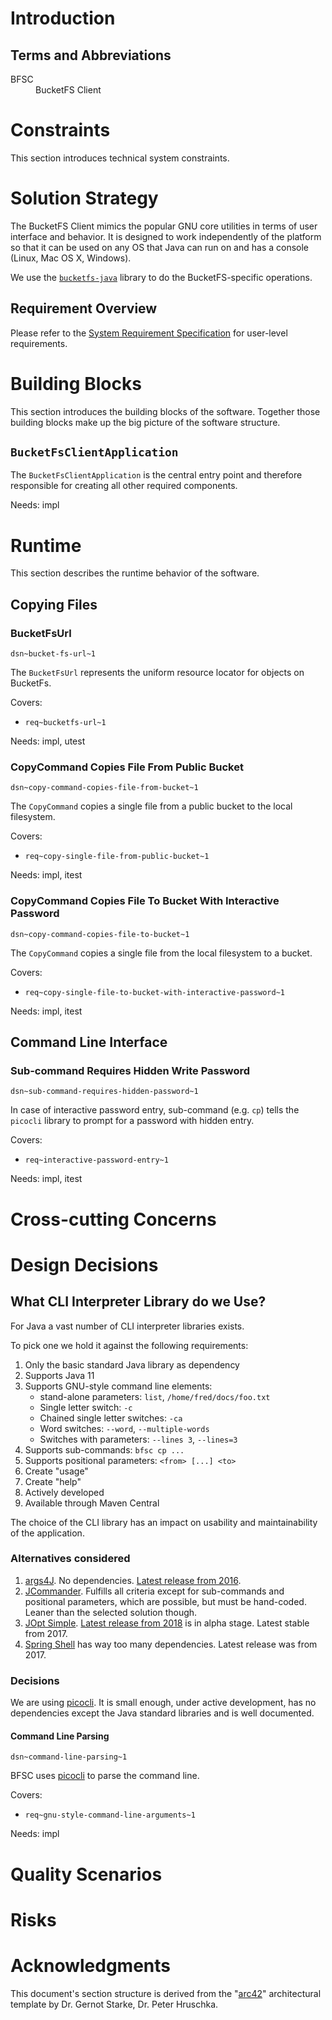 # Introduction

## Terms and Abbreviations

<dl>
    <dt>BFSC</dt><dd>BucketFS Client</dd>
</dl>

# Constraints

This section introduces technical system constraints.

# Solution Strategy

The BucketFS Client mimics the popular GNU core utilities in terms of user interface and behavior. It is designed to work independently of the platform so that it can be used on any OS that Java can run on and has a console (Linux, Mac OS X, Windows).

We use the [`bucketfs-java`](https://github.com/exasol/bucketfs-java) library to do the BucketFS-specific operations.

## Requirement Overview

Please refer to the [System Requirement Specification](system_requirements.md) for user-level requirements.

# Building Blocks

This section introduces the building blocks of the software. Together those building blocks make up the big picture of the software structure.

## `BucketFsClientApplication`

The `BucketFsClientApplication` is the central entry point and therefore responsible for creating all other required components.

Needs: impl


# Runtime

This section describes the runtime behavior of the software.

## Copying Files

### BucketFsUrl
`dsn~bucket-fs-url~1`

The `BucketFsUrl` represents the uniform resource locator for objects on BucketFs.

Covers:

* `req~bucketfs-url~1`

Needs: impl, utest

### CopyCommand Copies File From Public Bucket
`dsn~copy-command-copies-file-from-bucket~1`

The `CopyCommand` copies a single file from a public bucket to the local filesystem.

Covers:

* `req~copy-single-file-from-public-bucket~1`

Needs: impl, itest

### CopyCommand Copies File To Bucket With Interactive Password
`dsn~copy-command-copies-file-to-bucket~1`

The `CopyCommand` copies a single file from the local filesystem to a bucket.

Covers:

* `req~copy-single-file-to-bucket-with-interactive-password~1`

Needs: impl, itest

## Command Line Interface

### Sub-command Requires Hidden Write Password
`dsn~sub-command-requires-hidden-password~1`

In case of interactive password entry, sub-command (e.g. `cp`) tells the `picocli` library to prompt for a password with hidden entry.

Covers:

* `req~interactive-password-entry~1`

Needs: impl, itest

# Cross-cutting Concerns

# Design Decisions

## What CLI Interpreter Library do we Use?

For Java a vast number of CLI interpreter libraries exists.

To pick one we hold it against the following requirements:

1. Only the basic standard Java library as dependency
1. Supports Java 11
1. Supports GNU-style command line elements:
   * stand-alone parameters: `list`, `/home/fred/docs/foo.txt`
   * Single letter switch: `-c`
   * Chained single letter switches: `-ca`
   * Word switches:  `--word`,  `--multiple-words`
   * Switches with parameters: `--lines 3`, `--lines=3`
1. Supports sub-commands: `bfsc cp ...`
1. Supports positional parameters: `<from> [...] <to>`
1. Create "usage"
1. Create "help"
1. Actively developed
1. Available through Maven Central

The choice of the CLI library has an impact on usability and maintainability of the application.

### Alternatives considered

1. [args4J](http://args4j.kohsuke.org/). No dependencies. [Latest release from 2016](https://search.maven.org/artifact/args4j/args4j).
1. [JCommander](https://jcommander.org). Fulfills all criteria except for sub-commands and positional parameters, which are possible, but must be hand-coded. Leaner than the selected solution though.
1. [JOpt Simple](https://jopt-simple.github.io/jopt-simple). [Latest release from 2018](https://search.maven.org/artifact/net.sf.jopt-simple/jopt-simple) is in alpha stage. Latest stable from 2017.
1. [Spring Shell](https://github.com/spring-projects/spring-shell) has way too many dependencies. Latest release was from 2017.

### Decisions

We are using [picocli](https://picocli.info/). It is small enough, under active development, has no dependencies except the Java standard libraries and is well documented.

#### Command Line Parsing
`dsn~command-line-parsing~1`

BFSC uses [picocli](https://picocli.info/) to parse the command line.

Covers:

* `req~gnu-style-command-line-arguments~1`

Needs: impl

# Quality Scenarios

# Risks

# Acknowledgments

This document's section structure is derived from the "[arc42](https://arc42.org/)" architectural template by Dr. Gernot Starke, Dr. Peter Hruschka.